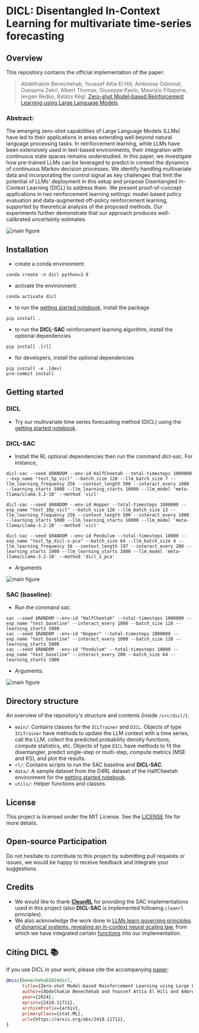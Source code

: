 # DICL: Disentangled In-Context Learning for multivariate time-series forecasting

## Overview
This repository contains the official implementation of the paper:

   >Abdelhakim Benechehab, Youssef Attia El Hili, Ambroise Odonnat, Oussama Zekri, Albert Thomas, Giuseppe Paolo, Maurizio Filippone, Ievgen Redko, Balázs Kégl.
   [Zero-shot Model-based Reinforcement Learning using Large Language Models](https://arxiv.org/abs/2410.11711).

### Abstract:
The emerging zero-shot capabilities of Large Language Models (LLMs) have led to their applications in areas extending well beyond natural language processing tasks.
In reinforcement learning, while LLMs have been extensively used in text-based environments, their integration with continuous state spaces remains understudied.
In this paper, we investigate how pre-trained LLMs can be leveraged to predict in context the dynamics of continuous Markov decision processes.
We identify handling multivariate data and incorporating the control signal as key challenges that limit the potential of LLMs' deployment in this setup and propose Disentangled In-Context Learning (DICL) to address them.
We present proof-of-concept applications in two reinforcement learning settings: model-based policy evaluation and data-augmented off-policy reinforcement learning, supported by theoretical analysis of the proposed methods.
Our experiments further demonstrate that our approach produces well-calibrated uncertainty estimates.

![main figure](figures/main_figure_for_repo.PNG)

## Installation

- create a conda environment:
```
conda create -n dicl python=3.9
```
- activate the environment:
```
conda activate dicl
```
- to run the [getting started notebook](getting_started.ipynb), install the package
```
pip install .
```
- to run the **DICL-SAC** reinforcement learning algorithm, install the optional dependencies
```
pip install .[rl]
```
- for developers, install the optional dependencies
```
pip install -e .[dev]
pre-commit install
```

## Getting started

### DICL
- Try our multivariate time series forecasting method (DICL) using the [getting started notebook](getting_started.ipynb).

### DICL-SAC
- Install the RL optional dependencies then run the command *dicl-sac*. For instance,
```
dicl-sac --seed $RANDOM --env-id HalfCheetah --total-timesteps 1000000 --exp_name "test_5p_vicl" --batch_size 128 --llm_batch_size 7 --llm_learning_frequency 256 --context_length 500 --interact_every 1000 --learning_starts 5000 --llm_learning_starts 10000 --llm_model 'meta-llama/Llama-3.2-1B' --method 'vicl'

dicl-sac --seed $RANDOM --env-id Hopper --total-timesteps 1000000 --exp_name "test_10p_vicl" --batch_size 128 --llm_batch_size 13 --llm_learning_frequency 256 --context_length 500 --interact_every 1000 --learning_starts 5000 --llm_learning_starts 10000 --llm_model 'meta-llama/Llama-3.2-1B' --method 'vicl'

dicl-sac --seed $RANDOM --env-id Pendulum --total-timesteps 10000 --exp_name "test_5p_dicl-s-pca" --batch_size 64 --llm_batch_size 4 --llm_learning_frequency 16 --context_length 197 --interact_every 200 --learning_starts 1000 --llm_learning_starts 2000 --llm_model 'meta-llama/Llama-3.2-1B' --method 'dicl_s_pca'
```
- Arguments

![main figure](figures/dicl_sac_args.PNG)

### SAC (baseline):
- Run the command *sac*.
```
sac --seed $RANDOM --env-id "HalfCheetah" --total-timesteps 1000000 --exp_name "test_baseline" --interact_every 1000 --batch_size 128 --learning_starts 5000
sac --seed $RANDOM --env-id "Hopper" --total-timesteps 1000000 --exp_name "test_baseline" --interact_every 1000 --batch_size 128 --learning_starts 5000
sac --seed $RANDOM --env-id "Pendulum" --total-timesteps 10000 --exp_name "test_baseline" --interact_every 200 --batch_size 64 --learning_starts 1000
```
- Arguments:

![main figure](figures/sac_args.PNG)


## Directory structure
An overview of the repository's structure and contents (inside `/src/dicl/`):

- `main/`: Contains classes for the `ICLTrainer` and `DICL`. Objects of type `ICLTrainer` have methods to update the LLM context with a time series, call the LLM, collect the predicted probability density functions, compute statistics, etc. Objects of type `DICL` have methods to fit the disentangler, predict single-step or multi-step, compute metrics (MSE and KS), and plot the results.
- `rl/`: Contains scripts to run the SAC baseline and **DICL-SAC**.
- `data/`: A sample dataset from the D4RL dataset of the HalfCheetah environment for the [getting started notebook](getting_started.ipynb).
- `utils/`: Helper functions and classes.


## License

This project is licensed under the MIT License. See the [LICENSE](LICENSE) file for more details.

## Open-source Participation

Do not hesitate to contribute to this project by submitting pull requests or issues, we would be happy to receive feedback and integrate your suggestions.

## Credits

- We would like to thank [**CleanRL**](https://github.com/vwxyzjn/cleanrl) for providing the SAC implementations used in this project (also **DICL-SAC** is implemented following `cleanrl` principles).
- We also acknowledge the work done in [LLMs learn governing principles of dynamical systems, revealing an in-context neural scaling law](https://github.com/AntonioLiu97/llmICL), from which we have integrated certain [functions](src/dicl/utils/icl.py) into our implementation.

## Citing DICL 📚

If you use DICL in your work, please cite the accompanying
[paper](https://arxiv.org/abs/2410.11711):

```bibtex
@misc{benechehab2024dicl,
      title={Zero-shot Model-based Reinforcement Learning using Large Language Models}, 
      author={Abdelhakim Benechehab and Youssef Attia El Hili and Ambroise Odonnat and Oussama Zekri and Albert Thomas and Giuseppe Paolo and Maurizio Filippone and Ievgen Redko and Balázs Kégl},
      year={2024},
      eprint={2410.11711},
      archivePrefix={arXiv},
      primaryClass={stat.ML},
      url={https://arxiv.org/abs/2410.11711}, 
}
```

